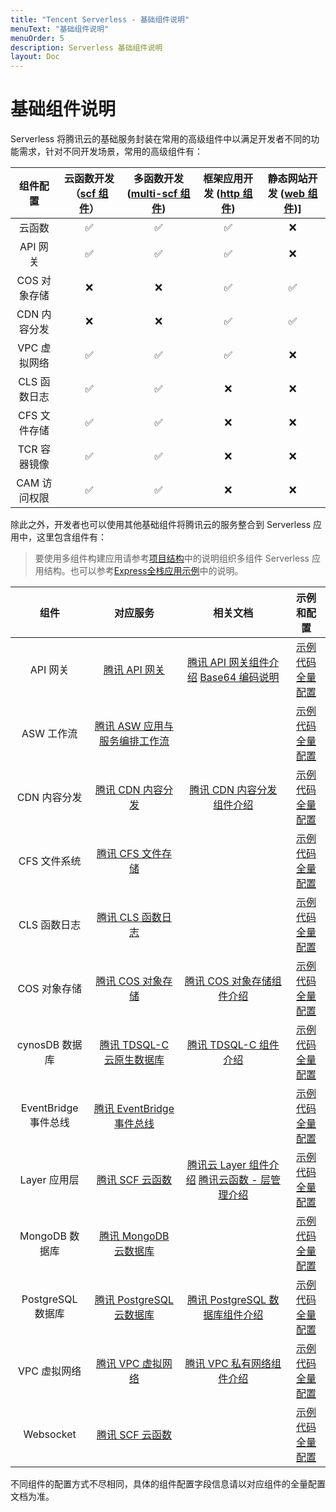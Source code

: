 ```yaml
---
title: "Tencent Serverless - 基础组件说明"
menuText: "基础组件说明"
menuOrder: 5
description: Serverless 基础组件说明
layout: Doc
---
```


# 基础组件说明

Serverless 将腾讯云的基础服务封装在常用的高级组件中以满足开发者不同的功能需求，针对不同开发场景，常用的高级组件有：

|   组件配置   | 云函数开发（[scf 组件](https://github.com/serverless-components/tencent-scf/tree/master/docs)） | 多函数开发([multi-scf 组件](https://github.com/serverless-components/tencent-multi-scf/tree/master/docs)) | 框架应用开发 ([http 组件](https://github.com/serverless-components/tencent-http/tree/master/docs)) | 静态网站开发 ([web 组件](https://github.com/serverless-components/tencent-website/tree/master/docs))] |
| :----------: | :----------------------------------------------------------: | :----------------------------------------------------------: | :----------------------------------------------------------: | :----------------------------------------------------------: |
|    云函数    |                              ✅                               |                              ✅                               |                              ✅                               |                              ❌                               |
|   API 网关   |                              ✅                               |                              ✅                               |                              ✅                               |                              ❌                               |
| COS 对象存储 |                              ❌                               |                              ❌                               |                              ✅                               |                              ✅                               |
| CDN 内容分发 |                              ❌                               |                              ❌                               |                              ✅                               |                              ✅                               |
| VPC 虚拟网络 |                              ✅                               |                              ✅                               |                              ✅                               |                              ❌                               |
| CLS 函数日志 |                              ✅                               |                              ✅                               |                              ❌                               |                              ❌                               |
| CFS 文件存储 |                              ✅                               |                              ✅                               |                              ❌                               |                              ❌                               |
| TCR 容器镜像 |                              ✅                               |                              ✅                               |                              ❌                               |                              ❌                               |
| CAM 访问权限 |                              ✅                               |                              ✅                               |                              ❌                               |                              ❌                               |

除此之外，开发者也可以使用其他基础组件将腾讯云的服务整合到 Serverless 应用中，这里包含组件有：

> 要使用多组件构建应用请参考[项目结构](./infrastructure)中的说明组织多组件 Serverless 应用结构。也可以参考[Express全栈应用示例](https://cn.serverless.com/blog/fullstack-demo)中的说明。

|         组件         |                           对应服务                           |                           相关文档                           |                          示例和配置                          |
| :------------------: | :----------------------------------------------------------: | :----------------------------------------------------------: | :----------------------------------------------------------: |
|       API 网关       | [腾讯 API 网关](https://cloud.tencent.com/document/product/628) | [腾讯 API 网关组件介绍](https://cloud.tencent.com/document/product/1154/39268) [Base64 编码说明](https://cloud.tencent.com/document/product/628/51799) | [示例代码](https://github.com/serverless-components/tencent-apigateway/tree/master/example) [全量配置](https://github.com/serverless-components/tencent-apigateway/blob/master/docs/configure.md) |
|      ASW 工作流      | [腾讯 ASW 应用与服务编排工作流](https://cloud.tencent.com/document/product/1272) |                                                              | [示例代码](https://github.com/serverless-components/tencent-asw/tree/master/example) [全量配置](https://github.com/serverless-components/tencent-asw/blob/master/docs/configure.md) |
|     CDN 内容分发     | [腾讯 CDN 内容分发](https://cloud.tencent.com/document/product/228) | [腾讯 CDN 内容分发组件介绍](https://cloud.tencent.com/document/product/1154/40491) | [示例代码](https://github.com/serverless-components/tencent-cdn/tree/master/example) [全量配置](https://github.com/serverless-components/tencent-cdn/blob/master/docs/configure.md) |
|     CFS 文件系统     | [腾讯 CFS 文件存储](https://cloud.tencent.com/document/product/582) |                                                              | [示例代码](https://github.com/serverless-components/tencent-cfs/tree/master/example) [全量配置](https://github.com/serverless-components/tencent-cfs/blob/master/docs/configure.md) |
|     CLS 函数日志     | [腾讯 CLS 函数日志](https://cloud.tencent.com/document/product/614) |                                                              | [示例代码](https://github.com/serverless-components/tencent-cls/tree/master/example) [全量配置](https://github.com/serverless-components/tencent-cls/blob/master/docs/configure.md) |
|     COS 对象存储     | [腾讯 COS 对象存储](https://cloud.tencent.com/document/product/436) | [腾讯 COS 对象存储组件介绍](https://cloud.tencent.com/document/product/1154/39273) | [示例代码](https://github.com/serverless-components/tencent-cos/tree/master/example) [全量配置](https://github.com/serverless-components/tencent-cos/blob/master/docs/configure.md) |
|    cynosDB 数据库    | [腾讯 TDSQL-C 云原生数据库](https://cloud.tencent.com/document/product/1003) | [腾讯 TDSQL-C 组件介绍](https://cloud.tencent.com/document/product/1154/51857) | [示例代码](https://github.com/serverless-components/tencent-cynosdb/tree/master/example) [全量配置](https://github.com/serverless-components/tencent-cynosdb/blob/master/docs/configure.md) |
| EventBridge 事件总线 | [腾讯 EventBridge 事件总线](https://cloud.tencent.com/document/product/1359/54353) |                                                              | [示例代码](https://github.com/serverless-components/tencent-eventbridge/tree/master/example) [全量配置](https://github.com/serverless-components/tencent-eventbridge/tree/master/docs) |
|     Layer 应用层     | [腾讯 SCF 云函数](https://cloud.tencent.com/document/product/583) | [腾讯云 Layer 组件介绍](https://cloud.tencent.com/document/product/1154/43005) [腾讯云函数 - 层管理介绍](https://cloud.tencent.com/document/product/583/40159) | [示例代码](https://github.com/serverless-components/tencent-layer/tree/master/example) [全量配置](https://github.com/serverless-components/tencent-layer/blob/master/docs/configure.md) |
|    MongoDB 数据库    | [腾讯 MongoDB 云数据库](https://cloud.tencent.com/document/product/240) |                                                              | [示例代码](https://github.com/serverless-components/tencent-mongodb/tree/master/example) [全量配置](https://github.com/serverless-components/tencent-mongodb/blob/master/docs/configure.md) |
|  PostgreSQL 数据库   | [腾讯 PostgreSQL 云数据库](https://cloud.tencent.com/document/product/409/4989) | [腾讯 PostgreSQL 数据库组件介绍](https://cloud.tencent.com/document/product/1154/43004) | [示例代码](https://github.com/serverless-components/tencent-postgresql/tree/master/example) [全量配置](https://github.com/serverless-components/tencent-postgresql/blob/master/docs/configure.md) |
|     VPC 虚拟网络     | [腾讯 VPC 虚拟网络](https://cloud.tencent.com/document/product/215) | [腾讯 VPC 私有网络组件介绍](https://cloud.tencent.com/document/product/1154/43005) | [示例代码](https://github.com/serverless-components/tencent-vpc/tree/master/example) [全量配置](https://github.com/serverless-components/tencent-vpc/blob/master/docs/configure.md) |
|      Websocket       | [腾讯 SCF 云函数](https://cloud.tencent.com/document/product/583) |                                                              | [示例代码](https://github.com/serverless-components/tencent-websocket/tree/master/example) [全量配置](https://github.com/serverless-components/tencent-websocket/blob/master/docs/configure.md) |

不同组件的配置方式不尽相同，具体的组件配置字段信息请以对应组件的全量配置文档为准。



